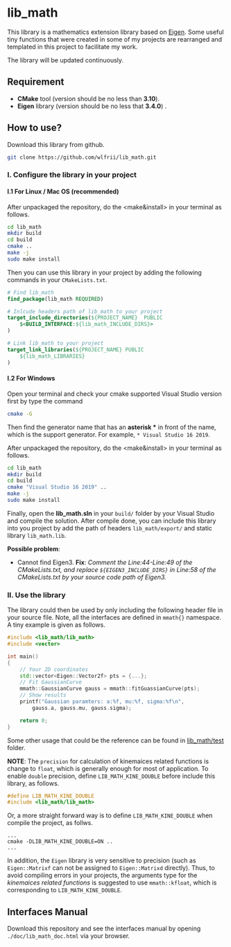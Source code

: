 # lib_math

This library is a mathematics extension library based on [Eigen](http://eigen.tuxfamily.org/index.php?title=Main_Page). Some useful tiny functions that were created in some of my projects are rearranged and templated in this project to facilitate my work. 

The library will be updated continuously.

## Requirement

  - <b>CMake</b> tool (version should be no less than __3.10__). 
  - <b>Eigen</b> library (version should be no less that __3.4.0__) .

## How to use?

Download this library from github.
```bash
git clone https://github.com/wlfrii/lib_math.git
```

### I. Configure the library in your project 

#### I.1 For Linux / Mac OS (recommended)

After unpackaged the repository, do the <make&install> in your terminal as follows.
```bash
cd lib_math
mkdir build
cd build
cmake ..
make -j
sudo make install
```

Then you can use this library in your project by adding the following commands in your `CMakeLists.txt`.
```cmake
# Find lib_math
find_package(lib_math REQUIRED)

# Inlcude headers path of lib_math to your project
target_include_directories(${PROJECT_NAME}  PUBLIC
    $<BUILD_INTERFACE:${lib_math_INCLUDE_DIRS}>
)

# Link lib_math to your project
target_link_libraries(${PROJECT_NAME} PUBLIC
    ${lib_math_LIBRARIES}
)
```

#### I.2 For Windows

Open your terminal and check your cmake supported Visual Studio version first by type the command
```bash
cmake -G
```

Then find the generator name that has an __asterisk *__ in front of the name, which is the support generator. 
For example, `* Visual Studio 16 2019`.

After unpackaged the repository, do the <make&install> in your terminal as follows.
```bash
cd lib_math
mkdir build
cd build
cmake "Visual Studio 16 2019" ..
make -j
sudo make install
```

Finally, open the __lib_math.sln__ in your `build/` folder by your Visual Studio and compile the solution. After compile done, you can include this library into you project by add the path of headers `lib_math/export/` and static library `lib_math.lib`.

__Possible problem__:
  + Cannot find Eigen3. 
  __Fix__: *Comment the Line:44-Line:49 of the CMakeLists.txt, and replace `${EIGEN3_INCLUDE_DIRS}` in Line:58 of the CMakeLists.txt by your source code path of Eigen3.*


### II. Use the library

The library could then be used by only including the following header file in your source file. Note, all the interfaces are defined in `mmath{}` namespace. A tiny example is given as follows.

```c++
#include <lib_math/lib_math>
#include <vector>

int main()
{
    // Your 2D coordinates
    std::vector<Eigen::Vector2f> pts = {...}; 
    // Fit GaussianCurve
    mmath::GaussianCurve gauss = mmath::fitGuassianCurve(pts);
    // Show results
    printf("Gaussian paramters: a:%f, mu:%f, sigma:%f\n",
        gauss.a, gauss.mu, gauss.sigma);

    return 0;
}
```

Some other usage that could be the reference can be found in [lib_math/test](https://github.com/wlfrii/lib_math/tree/main/test/src) folder.


__NOTE__: The `precision` for calculation of kinemaices related functions is change to `float`, which is generally enough for most of application. To enable `double` precision, define `LIB_MATH_KINE_DOUBLE` before include this library, as follows.
```c++
#define LIB_MATH_KINE_DOUBLE
#include <lib_math/lib_math>
```

Or, a more straight forward way is to define `LIB_MATH_KINE_DOUBLE` when compile the project, as follws.
```base
...
cmake -DLIB_MATH_KINE_DOUBLE=ON ..
...
```

In addition, the `Eigen` library is very sensitive to precision (such as `Eigen::Matrixf` can not be assigned to `Eigen::Matrixd` directly). Thus, to avoid compiling errors in your projects, the arguments type for the _kinemaices related functions_ is suggested to use `mmath::kfloat`, which is corresponding to `LIB_MATH_KINE_DOUBLE`.

## Interfaces Manual

Download this repository and see the interfaces manual by opening `./doc/lib_math_doc.html` via your browser.
